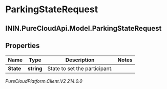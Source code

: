 # ParkingStateRequest

## ININ.PureCloudApi.Model.ParkingStateRequest

## Properties

|Name | Type | Description | Notes|
|------------ | ------------- | ------------- | -------------|
| **State** | **string** | State to set the participant. | |



_PureCloudPlatform.Client.V2 214.0.0_
